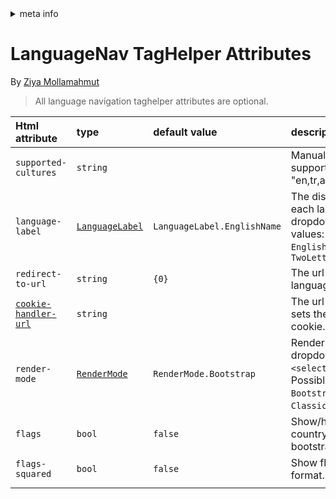 <!-- meta tags details, will be assigned to meta tags inside header by js -->
<div id="meta-info">
<details><summary>meta info</summary>

> * Title: <i id="md-title">LanguageNav TagHelper Attributes</i>
> * Keywords: <i id="md-keywords">asp.net-core, taghelpers, language, dropdown, localization</i>
> * Description: <i id="md-description">Attributes of LanguageNav TagHelper.</i>
> * Author: <i id="md-author">Ziya Mollamahmut</i>
> * Date: <i id="md-date">27-Nov-2021</i>
> * Image: <i id="md-image">https://github.com/LazZiya/Docs/raw/master/LazZiya.TagHelpers/v6.0/images/lazziya-tagheleprs-logo.png</i>
> * Image-alt: <i id="md-image-alt">LazZiya.TagHelpers Logo</i>
> * Version: <i id="md-version">v6.0</i>

</details>
</div>

# LanguageNav TagHelper Attributes

By [Ziya Mollamahmut](https://github.com/LazZiya)

> All language navigation taghelper attributes are optional.

| Html attribute | type | default value | description |
|:---|:---|:---|:---|
| `supported-cultures` | `string` |  | Manually specify a list of supported cultures. e.g. "en,tr,ar" |
| `language-label` | [`LanguageLabel`][1] | `LanguageLabel.EnglishName` | The displayed text for each language in the dropdown. Possible values: `Name`, `DisplayName`, `EnglishName`, `NativeName`, `TwoLetterISOLanguageName` |
| `redirect-to-url` | `string` | `{0}` | The url to redirect to on language change. |
| [`cookie-handler-url`][2] | `string` |  | The url to the handler that sets the value of culture cookie. |
| `render-mode` | [`RenderMode`][3] | `RenderMode.Bootstrap` | Render a bootstrap dropdown or a classic `<select>` dropdown. Possible values: `Bootstrap`, `Bootstrap5`, `Classic`. |
| `flags` | `bool` | `false` | Show/hide relevant country flags. Works with bootstrap mode only. |
| `flags-squared` | `bool` | `false` | Show flags in squared format. |
| <img width="350" /> | | | |


[1]:https://github.com/LazZiya/TagHelpers/blob/master/LazZiya.TagHelpers/LanguageNavModels.cs#L6
[2]:LanguageNav-TagHelper-Setup.md#set-culture-cookie
[3]:https://github.com/LazZiya/TagHelpers/blob/master/LazZiya.TagHelpers/LanguageNavModels.cs#L60